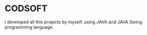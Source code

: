 # CODSOFT
I developed all this projects by myself,  using JAVA and JAVA Swing programming language.
